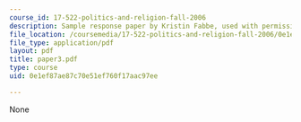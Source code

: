 ```yaml
---
course_id: 17-522-politics-and-religion-fall-2006
description: Sample response paper by Kristin Fabbe, used with permission.
file_location: /coursemedia/17-522-politics-and-religion-fall-2006/0e1ef87ae87c70e51ef760f17aac97ee_paper3.pdf
file_type: application/pdf
layout: pdf
title: paper3.pdf
type: course
uid: 0e1ef87ae87c70e51ef760f17aac97ee

---
```

None